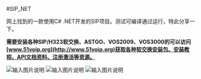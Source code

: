 #SIP_NET

网上找到的一款使用C# .NET开发的SIP项目。测试可编译通过运行，特此分享一下。

 **需要安装各种SIP/H323软交换、ASTGO、VOS2009、VOS3000的可以访问 [www.51voip.org](http://www.51voip.org)获取各种软交换安装包、安装教程、API文档资料、注册激活等资源。** 

![输入图片说明](http://git.oschina.net/uploads/images/2017/0410/132342_aae614bf_1295458.jpeg "在这里输入图片标题")
![输入图片说明](http://git.oschina.net/uploads/images/2017/0410/132604_8bd9cd8d_1295458.jpeg "在这里输入图片标题")
![输入图片说明](http://git.oschina.net/uploads/images/2017/0410/132610_6b07a245_1295458.jpeg "在这里输入图片标题")